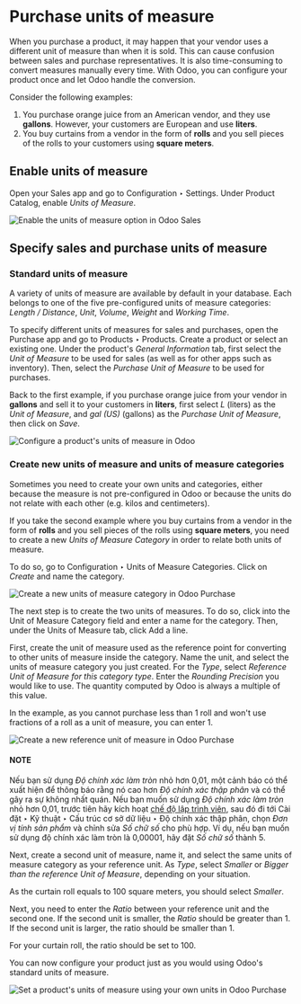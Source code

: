 # Purchase units of measure

When you purchase a product, it may happen that your vendor uses a different unit of measure than
when it is sold. This can cause confusion between sales and purchase representatives. It is also
time-consuming to convert measures manually every time. With Odoo, you can configure your product
once and let Odoo handle the conversion.

Consider the following examples:

1. You purchase orange juice from an American vendor, and they use **gallons**. However, your
   customers are European and use **liters**.
2. You buy curtains from a vendor in the form of **rolls** and you sell pieces of the rolls to your
   customers using **square meters**.

## Enable units of measure

Open your Sales app and go to Configuration ‣ Settings. Under Product Catalog,
enable *Units of Measure*.

![Enable the units of measure option in Odoo Sales](applications/inventory_and_mrp/purchase/products/uom/uom-enable-option.png)

## Specify sales and purchase units of measure

### Standard units of measure

A variety of units of measure are available by default in your database. Each belongs to one of the
five pre-configured units of measure categories: *Length / Distance*, *Unit*, *Volume*, *Weight* and
*Working Time*.

To specify different units of measures for sales and purchases, open the Purchase app and go to
Products ‣ Products. Create a product or select an existing one. Under the
product's *General Information* tab, first select the *Unit of Measure* to be used for sales (as
well as for other apps such as inventory). Then, select the *Purchase Unit of Measure* to be used
for purchases.

Back to the first example, if you purchase orange juice from your vendor in **gallons** and sell it
to your customers in **liters**, first select *L* (liters) as the *Unit of Measure*, and *gal (US)*
(gallons) as the *Purchase Unit of Measure*, then click on *Save*.

![Configure a product's units of measure in Odoo](applications/inventory_and_mrp/purchase/products/uom/uom-product-configuration.png)

### Create new units of measure and units of measure categories

Sometimes you need to create your own units and categories, either because the measure is not
pre-configured in Odoo or because the units do not relate with each other (e.g. kilos and
centimeters).

If you take the second example where you buy curtains from a vendor in the form of **rolls** and you
sell pieces of the rolls using **square meters**, you need to create a new *Units of Measure
Category* in order to relate both units of measure.

To do so, go to Configuration ‣ Units of Measure Categories. Click on *Create*
and name the category.

![Create a new units of measure category in Odoo Purchase](applications/inventory_and_mrp/purchase/products/uom/uom-new-category.png)

The next step is to create the two units of measures. To do so, click into the Unit of
Measure Category field and enter a name for the category. Then, under the Units of
Measure tab, click Add a line.

First, create the unit of measure used as the reference point for converting to other units of
measure inside the category. Name the unit, and select the units of measure category you just
created. For the *Type*, select *Reference Unit of Measure for this category type*. Enter the
*Rounding Precision* you would like to use. The quantity computed by Odoo is always a multiple of
this value.

In the example, as you cannot purchase less than 1 roll and won't use fractions of a roll as a unit
of measure, you can enter 1.

![Create a new reference unit of measure in Odoo Purchase](applications/inventory_and_mrp/purchase/products/uom/uom-new-reference-unit.png)

#### NOTE
Nếu bạn sử dụng  *Độ chính xác làm tròn* nhỏ hơn 0,01, một cảnh báo có thể xuất hiện để thông báo rằng nó cao hơn  *Độ chính xác thập phân* và có thể gây ra sự không nhất quán. Nếu bạn muốn sử dụng  *Độ chính xác làm tròn* nhỏ hơn 0,01, trước tiên hãy kích hoạt [chế độ lập trình viên](../../../general/developer_mode.md#developer-mode), sau đó đi tới Cài đặt ‣ Kỹ thuật ‣ Cấu trúc cơ sở dữ liệu ‣ Độ chính xác thập phân, chọn  *Đơn vị tính sản phẩm* và chỉnh sửa *Số chữ số* cho phù hợp. Ví dụ, nếu bạn muốn sử dụng độ chính xác làm tròn là 0,00001, hãy đặt *Số chữ số* thành 5.

Next, create a second unit of measure, name it, and select the same units of measure category as
your reference unit. As *Type*, select *Smaller* or *Bigger than the reference Unit of Measure*,
depending on your situation.

As the curtain roll equals to 100 square meters, you should select *Smaller*.

Next, you need to enter the *Ratio* between your reference unit and the second one. If the second
unit is smaller, the *Ratio* should be greater than 1. If the second unit is larger, the ratio
should be smaller than 1.

For your curtain roll, the ratio should be set to 100.

You can now configure your product just as you would using Odoo's standard units of measure.

![Set a product's units of measure using your own units in Odoo Purchase](applications/inventory_and_mrp/purchase/products/uom/uom-product-configuration-new-units.png)
